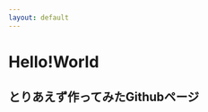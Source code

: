 ```yaml
---
layout: default
---
```


# Hello!World

とりあえず作ってみたGithubページ
----------------------------------------
